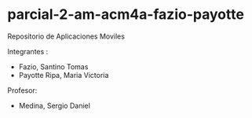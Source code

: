 # parcial-2-am-acm4a-fazio-payotte
Repositorio de Aplicaciones Moviles

Integrantes : 
- Fazio, Santino Tomas
- Payotte Ripa, Maria Victoria

Profesor: 
- Medina, Sergio Daniel
